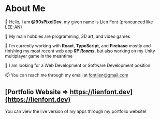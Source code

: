 # About Me
👋 Hello, I am **@90sPixelDev**, my given name is Lien Font (pronounced like LEE-AN)

👀 My main hobbies are programming, 3D art, and video games

🌱 I’m currently working with **React**, **TypeScript**, and **Firebase** mostly and finishing my most recent web app ***[RP Rooms](https://github.com/90sPixelDev/rp-rooms)***, but also working on my Unity multiplayer game in the meantime

💞️ I am looking for a Web Development or Software Development position

📫 You can reach me through my email at fontlien@gmail.com

## [Portfolio Website => https://lienfont.dev](https://lienfont.dev)
You can view the live version of my apps through my portfolio website!
